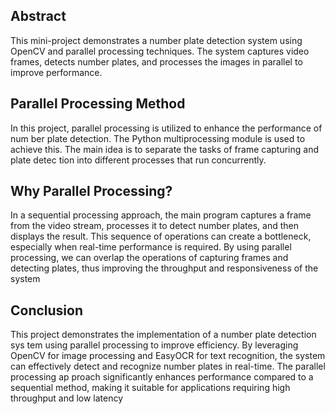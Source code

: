 ## Abstract 
This mini-project demonstrates a number plate detection system
using OpenCV and parallel processing techniques. The system captures
video frames, detects number plates, and processes the images in
parallel to improve performance.

## Parallel Processing Method
 In this project, parallel processing is utilized to enhance the performance of num
ber plate detection. The Python multiprocessing module is used to achieve
 this. The main idea is to separate the tasks of frame capturing and plate detec
tion into different processes that run concurrently.

## Why Parallel Processing?
 In a sequential processing approach, the main program captures a frame from
 the video stream, processes it to detect number plates, and then displays the
 result. This sequence of operations can create a bottleneck, especially when
 real-time performance is required. By using parallel processing, we can overlap
 the operations of capturing frames and detecting plates, thus improving the
 throughput and responsiveness of the system

 ## Conclusion
 This project demonstrates the implementation of a number plate detection sys
tem using parallel processing to improve efficiency. By leveraging OpenCV for
 image processing and EasyOCR for text recognition, the system can effectively
 detect and recognize number plates in real-time. The parallel processing ap
proach significantly enhances performance compared to a sequential method,
 making it suitable for applications requiring high throughput and low latency

